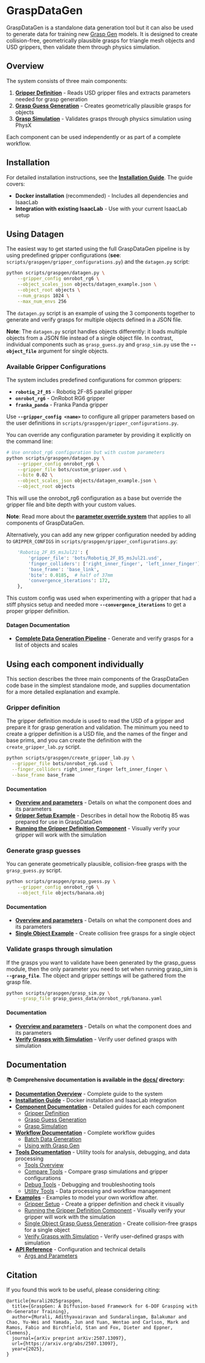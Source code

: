 
# GraspDataGen

GraspDataGen is a standalone data generation tool but it can also be used to generate data for training new [Grasp Gen](https://github.com/NVlabs/GraspGen) models. It is designed to create collision-free, geometrically plausible grasps for triangle mesh objects and USD grippers, then validate them through physics simulation.

## Overview

The system consists of three main components:

1. **[Gripper Definition](docs/components/gripper-definition.md)** - Reads USD gripper files and extracts parameters needed for grasp generation
2. **[Grasp Guess Generation](docs/components/grasp-guess.md)** - Creates geometrically plausible grasps for objects
3. **[Grasp Simulation](docs/components/grasp-sim.md)** - Validates grasps through physics simulation using PhysX

Each component can be used independently or as part of a complete workflow.

## Installation

For detailed installation instructions, see the **[Installation Guide](docs/installation.md)**. The guide covers:

- **Docker installation** (recommended) - Includes all dependencies and IsaacLab
- **Integration with existing IsaacLab** - Use with your current IsaacLab setup

## Using Datagen

The easiest way to get started using the full GraspDataGen pipeline is by using predefined gripper configurations (**see**: `scripts/graspgen/gripper_configurations.py`) and the `datagen.py` script:

```bash
python scripts/graspgen/datagen.py \
    --gripper_config onrobot_rg6 \
    --object_scales_json objects/datagen_example.json \
    --object_root objects \
    --num_grasps 1024 \
    --max_num_envs 256
```

The `datagen.py` script is an example of using the 3 components together to generate and verify grasps for multiple objects defined in a JSON file.

**Note**: The `datagen.py` script handles objects differently: it loads multiple objects from a JSON file instead of a single object file. In contrast, individual components such as `grasp_guess.py` and `grasp_sim.py` use the **`--object_file`** argument for single objects.

### Available Gripper Configurations

The system includes predefined configurations for common grippers:

- **`robotiq_2f_85`** - Robotiq 2F-85 parallel gripper
- **`onrobot_rg6`** - OnRobot RG6 gripper  
- **`franka_panda`** - Franka Panda gripper

Use **`--gripper_config <name>`** to configure all gripper parameters based on the user definitions in `scripts/graspgen/gripper_configurations.py`.

You can override any configuration parameter by providing it explicitly on the command line:

```bash
# Use onrobot_rg6 configuration but with custom parameters
python scripts/graspgen/datagen.py \
    --gripper_config onrobot_rg6 \
    --gripper_file bots/custom_gripper.usd \
    --bite 0.02 \
    --object_scales_json objects/datagen_example.json \
    --object_root objects
```

This will use the onrobot_rg6 configuration as a base but override the gripper file and bite depth with your custom values.

**Note**: Read more about the **[parameter override system](docs/api/parameter-system.md#parameter-override-systems)** that applies to all components of GraspDataGen.

Alternatively, you can add any new gripper configuration needed by adding to `GRIPPER_CONFIGS` in `scripts/graspgen/gripper_configurations.py`:

```python
    'Robotiq_2F_85_msJul21': {
        'gripper_file': 'bots/Robotiq_2F_85_msJul21.usd',
        'finger_colliders': ['right_inner_finger', 'left_inner_finger'],
        'base_frame': 'base_link',
        'bite': 0.0185,  # half of 37mm
        'convergence_iterations': 172,
    },
```

This custom config was used when experimenting with a gripper that had a stiff physics setup and needed more **`--convergence_iterations`** to get a proper gripper definition.

#### Datagen Documentation
- **[Complete Data Generation Pipeline](docs/workflows/datagen.md)** - Generate and verify grasps for a list of objects and scales

## Using each component individually

This section describes the three main components of the GraspDataGen code base in the simplest standalone mode, and supplies documentation for a more detailed explanation and example.

### Gripper definition

The gripper definition module is used to read the USD of a gripper and prepare it for grasp generation and validation. The minimum you need to create a gripper definition is a USD file, and the names of the finger and base prims, and you can create the definition with the `create_gripper_lab.py` script.

```bash
python scripts/graspgen/create_gripper_lab.py \
  --gripper_file bots/onrobot_rg6.usd \
  --finger_colliders right_inner_finger left_inner_finger \
  --base_frame base_frame
```

#### Documentation
- **[Overview and parameters](docs/components/gripper-definition.md)** - Details on what the component does and its parameters
- **[Gripper Setup Example](docs/examples/gripper-setup.md)** - Describes in detail how the Robotiq 85 was prepared for use in GraspDataGen
- **[Running the Gripper Definition Component](docs/examples/gripper-definition.md)** - Visually verify your gripper will work with the simulation

### Generate grasp guesses

You can generate geometrically plausible, collision-free grasps with the `grasp_guess.py` script.

```bash
python scripts/graspgen/grasp_guess.py \
    --gripper_config onrobot_rg6 \
    --object_file objects/banana.obj
```

#### Documentation
- **[Overview and parameters](docs/components/grasp-guess.md)** - Details on what the component does and its parameters
- **[Single Object Example](docs/examples/grasp-guess.md)** - Create collision free grasps for a single object


### Validate grasps through simulation

If the grasps you want to validate have been generated by the grasp_guess module, then the only parameter you need to set when running grasp_sim is **`--grasp_file`**. The object and gripper settings will be gathered from the grasp file.

```bash
python scripts/graspgen/grasp_sim.py \
    --grasp_file grasp_guess_data/onrobot_rg6/banana.yaml
```

#### Documentation
- **[Overview and parameters](docs/components/grasp-sim.md)** - Details on what the component does and its parameters
- **[Verify Grasps with Simulation](docs/examples/grasp-sim.md)** - Verify user defined grasps with simulation

## Documentation

📚 **Comprehensive documentation is available in the [docs/](docs/) directory:**

- **[Documentation Overview](docs/README.md)** - Complete guide to the system
- **[Installation Guide](docs/installation.md)** - Docker installation and IsaacLab integration
- **[Component Documentation](docs/components/)** - Detailed guides for each component
  - [Gripper Definition](docs/components/gripper-definition.md)
  - [Grasp Guess Generation](docs/components/grasp-guess.md)
  - [Grasp Simulation](docs/components/grasp-sim.md)
- **[Workflow Documentation](docs/workflows/)** - Complete workflow guides
  - [Batch Data Generation](docs/workflows/datagen.md)
  - [Using with Grasp Gen](docs/workflows/graspgen.md)
- **[Tools Documentation](docs/tools/)** - Utility tools for analysis, debugging, and data processing
  - [Tools Overview](docs/tools/README.md)
  - [Compare Tools](docs/tools/compare-tools.md) - Compare grasp simulations and gripper configurations
  - [Debug Tools](docs/tools/utility-tools.md#debug-visualization) - Debugging and troubleshooting tools
  - [Utility Tools](docs/tools/utility-tools.md) - Data processing and workflow management
- **[Examples](docs/examples/)** - Examples to model your own workflow after.
  - [Gripper Setup](docs/examples/gripper-setup.md) - Create a gripper definition and check it visually
  - [Running the Gripper Definition Component](docs/examples/gripper-definition.md) - Visually verify your gripper will work with the simulation
  - [Single Object Grasp Guess Generation](docs/examples/grasp-guess.md) - Create collision-free grasps for a single object
  - [Verify Grasps with Simulation](docs/examples/grasp-sim.md) - Verify user-defined grasps with simulation
- **[API Reference](docs/api/)** - Configuration and technical details
  - [Args and Parameters](docs/api/parameter-system.md)

## Citation

If you found this work to be useful, please considering citing:

```
@article{murali2025graspgen,
  title={GraspGen: A Diffusion-based Framework for 6-DOF Grasping with On-Generator Training},
  author={Murali, Adithyavairavan and Sundaralingam, Balakumar and Chao, Yu-Wei and Yamada, Jun and Yuan, Wentao and Carlson, Mark and Ramos, Fabio and Birchfield, Stan and Fox, Dieter and Eppner, Clemens},
  journal={arXiv preprint arXiv:2507.13097},
  url={https://arxiv.org/abs/2507.13097},
  year={2025},
}
```
